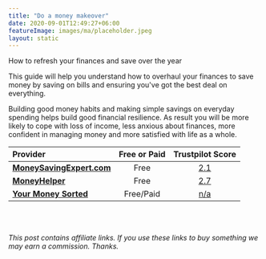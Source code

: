 ```yaml
---
title: "Do a money makeover"
date: 2020-09-01T12:49:27+06:00
featureImage: images/ma/placeholder.jpeg
layout: static
---
```


How to refresh your finances and save over the year

This guide will help you understand how to overhaul your finances to save money by saving on bills and ensuring you've got the best deal on everything.

Building good money habits and making simple savings on everyday spending helps build good financial resilience. As result you will be more likely to cope with loss of income, less anxious about finances, more confident in managing money and more satisfied with life as a whole.

| Provider      | Free or Paid  |  Trustpilot Score  |
| :-----------          | :--------------:      |  :--------------:         |
| [**MoneySavingExpert.com**](https://www.moneysavingexpert.com/family/money-help/) | Free | [2.1](https://www.trustpilot.com/review/www.moneysavingexpert.com) | 
| [**MoneyHelper**](https://www.moneyhelper.org.uk/en/everyday-money/budgeting/how-to-save-money-on-household-bills) | Free | [2.7](https://www.trustpilot.com/review/www.moneyhelper.org.uk) | 
| [**Your Money Sorted**](https://www.yourmoneysorted.co.uk/blog/bills-account-simplest-way-budgeting-ever) | Free/Paid | [n/a](n/a) | 
  

<br/><br/>

*This post contains affiliate links. If you use these links to buy something we may
earn a commission. Thanks.*






